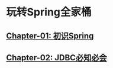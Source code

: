 # 玩转Spring全家桶

## [Chapter-01: 初识Spring](初识Spring/summary.md)

## [Chapter-02: JDBC必知必会](Spring中的数据操作/summary.md)